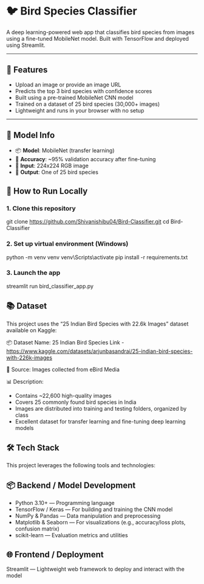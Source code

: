 # 🐦 Bird Species Classifier

A deep learning-powered web app that classifies bird species from images using a fine-tuned MobileNet model. Built with TensorFlow and deployed using Streamlit.

---

## 📌 Features

- Upload an image or provide an image URL
- Predicts the top 3 bird species with confidence scores
- Built using a pre-trained MobileNet CNN model
- Trained on a dataset of 25 bird species (30,000+ images)
- Lightweight and runs in your browser with no setup

---

## 🧠 Model Info

- 📦 **Model**: MobileNet (transfer learning)
- 🎯 **Accuracy**: ~95% validation accuracy after fine-tuning
- 🧠 **Input**: 224x224 RGB image
- 🔢 **Output**: One of 25 bird species

## 🚀 How to Run Locally

### 1. Clone this repository
git clone https://github.com/Shivanishibu04/Bird-Classifier.git
cd Bird-Classifier

### 2. Set up virtual environment (Windows)
python -m venv venv
venv\Scripts\activate
pip install -r requirements.txt

### 3. Launch the app
streamlit run bird_classifier_app.py

## 📚 Dataset
This project uses the “25 Indian Bird Species with 22.6k Images” dataset available on Kaggle:

📦 Dataset Name:
25 Indian Bird Species
Link - https://www.kaggle.com/datasets/arjunbasandrai/25-indian-bird-species-with-226k-images

🔗 Source:
Images collected from eBird Media

📊 Description:
- Contains ~22,600 high-quality images
- Covers 25 commonly found bird species in India
- Images are distributed into training and testing folders, organized by class
- Excellent dataset for transfer learning and fine-tuning deep learning models

## 🛠 Tech Stack
This project leverages the following tools and technologies:

## 📦 Backend / Model Development
- Python 3.10+ — Programming language
- TensorFlow / Keras — For building and training the CNN model
- NumPy & Pandas — Data manipulation and preprocessing
- Matplotlib & Seaborn — For visualizations (e.g., accuracy/loss plots, confusion matrix)
- scikit-learn — Evaluation metrics and utilities

## 🌐 Frontend / Deployment
Streamlit — Lightweight web framework to deploy and interact with the model
